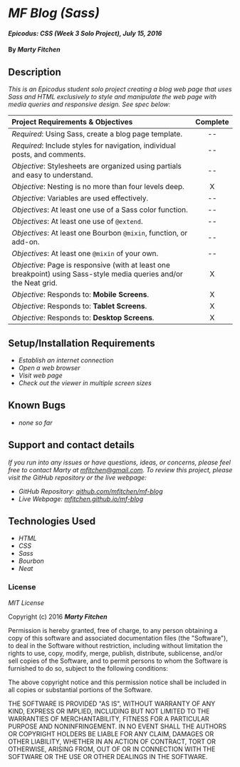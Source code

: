 # _MF Blog (Sass)_

#### _Epicodus: CSS (Week 3 Solo Project), July 15, 2016_

#### By _**Marty Fitchen**_

## Description

_This is an Epicodus student solo project creating a blog web page that uses Sass and HTML exclusively to style and manipulate the web page with media queries and responsive design. See spec below:_

Project Requirements & Objectives  | Complete
:------------- | :-------------: |
*Required*: Using Sass, create a blog page template. | --
*Required*: Include styles for navigation, individual posts, and comments. | --
*Objective*: Stylesheets are organized using partials and easy to understand. | --
*Objective*: Nesting is no more than four levels deep. | X
*Objective*: Variables are used effectively. | --
*Objectives*: At least one use of a Sass color function. | --
*Objectives*: At least one use of ``@extend``. | --
*Objectives*: At least one Bourbon ``@mixin``, function, or add-on. | --
*Objectives*: At least one ``@mixin`` of your own. | --
*Objective*: Page is responsive (with at least one breakpoint) using Sass-style media queries and/or the Neat grid. | X
*Objective*: Responds to: **Mobile Screens**. | X
*Objective*: Responds to: **Tablet Screens**. | X
*Objective*: Responds to: **Desktop Screens**. | X

## Setup/Installation Requirements

* _Establish an internet connection_
* _Open a web browser_
* _Visit web page_
* _Check out the viewer in multiple screen sizes_

## Known Bugs

* _none so far_

## Support and contact details

_If you run into any issues or have questions, ideas, or concerns, please feel free to contact Marty at <a href="mailto:mfitchen@gmail.com">mfitchen@gmail.com</a>._
_To review this project, please visit the GitHub repository or the live webpage:_

* _GitHub Repository: <a href="https://github.com/mfitchen/mf-blog">github.com/mfitchen/mf-blog</a>_
* _Live Webpage: <a href="https://mfitchen.github.io/mf-blog">mfitchen.github.io/mf-blog</a>_

## Technologies Used

* _HTML_
* _CSS_
* _Sass_
* _Bourbon_
* _Neat_

### License

*MIT License*

Copyright (c) 2016 **_Marty Fitchen_**

Permission is hereby granted, free of charge, to any person obtaining a copy of this software and associated documentation files (the "Software"), to deal in the Software without restriction, including without limitation the rights to use, copy, modify, merge, publish, distribute, sublicense, and/or sell copies of the Software, and to permit persons to whom the Software is furnished to do so, subject to the following conditions:

The above copyright notice and this permission notice shall be included in all copies or substantial portions of the Software.

THE SOFTWARE IS PROVIDED "AS IS", WITHOUT WARRANTY OF ANY KIND, EXPRESS OR IMPLIED, INCLUDING BUT NOT LIMITED TO THE WARRANTIES OF MERCHANTABILITY, FITNESS FOR A PARTICULAR PURPOSE AND NONINFRINGEMENT. IN NO EVENT SHALL THE AUTHORS OR COPYRIGHT HOLDERS BE LIABLE FOR ANY CLAIM, DAMAGES OR OTHER LIABILITY, WHETHER IN AN ACTION OF CONTRACT, TORT OR OTHERWISE, ARISING FROM, OUT OF OR IN CONNECTION WITH THE SOFTWARE OR THE USE OR OTHER DEALINGS IN THE SOFTWARE.
